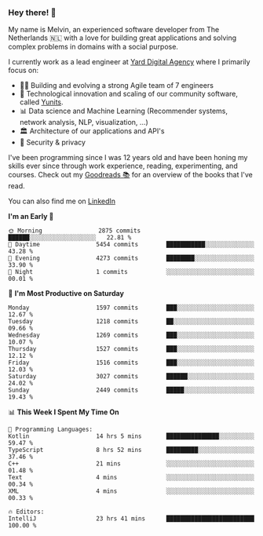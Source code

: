 ### Hey there! 👋

My name is Melvin, an experienced software developer from The Netherlands 🇳🇱 with a love for building great applications and solving complex problems in domains with a social purpose. 

I currently work as a lead engineer at [Yard Digital Agency](https://github.com/yardinternet) where I primarily focus on:

* 👏🏼 Building and evolving a strong Agile team of 7 engineers
* 🚀 Technological innovation and scaling of our community software, called [Yunits](https://www.yunits.com/).
* 📊 Data science and Machine Learning (Recommender systems, network analysis, NLP, visualization, ...)
* 🏛 Architecture of our applications and API's
* 🔐 Security & privacy

I've been programming since I was 12 years old and have been honing my skills ever since through work experience, reading, experimenting, and courses.
Check out my [Goodreads 📚](https://goodreads.com/melvinkoopmans) for an overview of the books that I've read. 

You can also find me on [LinkedIn](https://www.linkedin.com/in/melvinkoopmans)

<!--START_SECTION:waka-->
**I'm an Early 🐤** 

```text
🌞 Morning                2875 commits        ██████░░░░░░░░░░░░░░░░░░░   22.81 % 
🌆 Daytime                5454 commits        ███████████░░░░░░░░░░░░░░   43.28 % 
🌃 Evening                4273 commits        ████████░░░░░░░░░░░░░░░░░   33.90 % 
🌙 Night                  1 commits           ░░░░░░░░░░░░░░░░░░░░░░░░░   00.01 % 
```
📅 **I'm Most Productive on Saturday** 

```text
Monday                   1597 commits        ███░░░░░░░░░░░░░░░░░░░░░░   12.67 % 
Tuesday                  1218 commits        ██░░░░░░░░░░░░░░░░░░░░░░░   09.66 % 
Wednesday                1269 commits        ███░░░░░░░░░░░░░░░░░░░░░░   10.07 % 
Thursday                 1527 commits        ███░░░░░░░░░░░░░░░░░░░░░░   12.12 % 
Friday                   1516 commits        ███░░░░░░░░░░░░░░░░░░░░░░   12.03 % 
Saturday                 3027 commits        ██████░░░░░░░░░░░░░░░░░░░   24.02 % 
Sunday                   2449 commits        █████░░░░░░░░░░░░░░░░░░░░   19.43 % 
```


📊 **This Week I Spent My Time On** 

```text
💬 Programming Languages: 
Kotlin                   14 hrs 5 mins       ███████████████░░░░░░░░░░   59.47 % 
TypeScript               8 hrs 52 mins       █████████░░░░░░░░░░░░░░░░   37.46 % 
C++                      21 mins             ░░░░░░░░░░░░░░░░░░░░░░░░░   01.48 % 
Text                     4 mins              ░░░░░░░░░░░░░░░░░░░░░░░░░   00.34 % 
XML                      4 mins              ░░░░░░░░░░░░░░░░░░░░░░░░░   00.33 % 

🔥 Editors: 
IntelliJ                 23 hrs 41 mins      █████████████████████████   100.00 % 
```


<!--END_SECTION:waka-->
